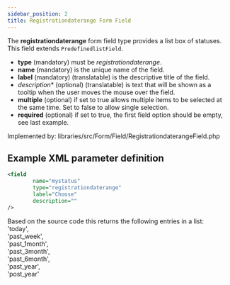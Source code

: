```yaml
---
sidebar_position: 2
title: Registrationdaterange Form Field
---
```




The **registrationdaterange** form field type provides a list box of statuses. This field extends `PredefinedlistField`.

-   **type** (mandatory) must be *registrationdaterange*.
-   **name** (mandatory) is the unique name of the field.
-   **label** (mandatory) (translatable) is the descriptive title of the
    field.
-  *description** (optional) (translatable) is text that will be shown
     as a tooltip when the user moves the mouse over the field.
-  **multiple** (optional) if set to true allows multiple items to be selected at the same time. Set to false to allow single selection.
- **required** (optional) if set to true, the first field option should be empty, see last example.


Implemented by: libraries/src/Form/Field/RegistrationdaterangeField.php

## Example XML parameter definition

```xml
<field
        name="mystatus" 
        type="registrationdaterange"
        label="Choose" 
        description=""
/>
```
Based on the source code this returns the following entries in a list:  
'today',  
'past_week',  
'past_1month',   
'past_3month',  
'past_6month',  
'past_year',  
'post_year'